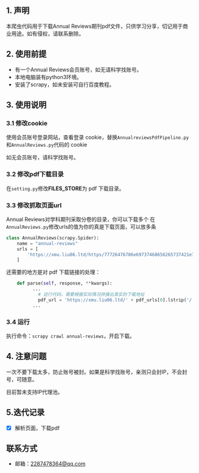 ## 1. 声明
本爬虫代码用于下载Annual Reviews期刊pdf文件，只供学习分享，切记用于商业用途。如有侵权，请联系删除。

## 2. 使用前提
- 有一个Annual Reviews会员账号，如无请科学找账号。
- 本地电脑装有python3环境。
- 安装了scrapy，如未安装可自行百度教程。

## 3. 使用说明

### 3.1 修改cookie
使用会员账号登录网站，查看登录 cookie，替换`AnnualreviewsPdfPipeline.py`和`AnnualReviews.py`代码的 cookie

如无会员账号，请科学找账号。

### 3.2 修改pdf下载目录
在`setting.py`修改**FILES_STORE**为 pdf 下载目录。

### 3.3 修改抓取页面url
Annual Reviews对学科期刊采取分卷的目录，你可以下载多个
在`AnnualReviews.py`修改urls的值为你的真是下载页面，可以放多条
```python
class AnnualReviews(scrapy.Spider):
    name = "annual-reviews"
    urls = [
        'https://xmu.liu06.ltd/https/77726476706e69737468656265737421e7e056d2263e66457f049ba98e5c26222a0a60acda/toc/soc/1/1'
    ]
```
还需要的地方是对 pdf 下载链接的处理：
```python
    def parse(self, response, **kwargs):
          ...
            # 这行代码，需要根据实际情况拼接出真实的下载地址
            pdf_url = 'https://xmu.liu06.ltd/' + pdf_urls[0].lstrip('/')
          ...
```

### 3.4 运行
执行命令：```scrapy crawl annual-reviews```，开启下载。

## 4. 注意问题
一次不要下载太多，防止账号被封。如果是科学找账号，亲测只会封IP，不会封号，可随意。

目前暂未支持IP代理池。

## 5.迭代记录
- [x] 解析页面，下载pdf

## 联系方式
- 邮箱：2287478364@qq.com